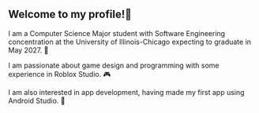 ## Welcome to my profile!👋
I am a Computer Science Major student with Software Engineering concentration at the University of Illinois-Chicago expecting to graduate in May 2027. :school:

I am passionate about game design and programming with some experience in Roblox Studio. :video_game:

I am also interested in app development, having made my first app using Android Studio. :iphone:



<!--
**lextago/lextago** is a ✨ _special_ ✨ repository because its `README.md` (this file) appears on your GitHub profile.

Here are some ideas to get you started:

- 🔭 I’m currently working on ...
- 🌱 I’m currently learning ...
- 👯 I’m looking to collaborate on ...
- 🤔 I’m looking for help with ...
- 💬 Ask me about ...
- 📫 How to reach me: ...
- 😄 Pronouns: ...
- ⚡ Fun fact: ...
-->
